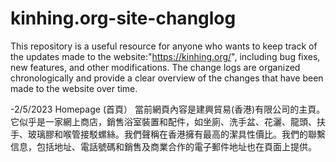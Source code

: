 # kinhing.org-site-changlog 
This repository is a useful resource for anyone who wants to keep track of the updates made to the website:"https://kinhing.org/", including bug fixes, new features, and other modifications. The change logs are organized chronologically and provide a clear overview of the changes that have been made to the website over time.


-2/5/2023
Homepage (首頁） 
當前網頁內容是建興貿易(香港)有限公司的主頁。它似乎是一家網上商店，銷售浴室裝置和配件，如坐廁、洗手盆、花灑、龍頭、扶手、玻璃膠和喉管接駁螺絲。我們聲稱在香港擁有最高的潔具性價比。我們的聯繫信息，包括地址、電話號碼和銷售及商業合作的電子郵件地址也在頁面上提供。
